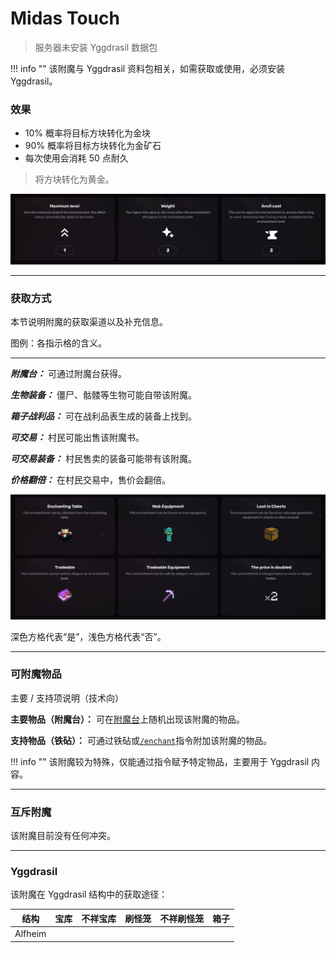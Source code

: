 # Midas Touch

> 服务器未安装 Yggdrasil 数据包

!!! info ""
    该附魔与 Yggdrasil 资料包相关，如需获取或使用，必须安装 Yggdrasil。

### 效果
*   10% 概率将目标方块转化为金块
*   90% 概率将目标方块转化为金矿石
*   每次使用会消耗 50 点耐久

> 将方块转化为黄金。

![](/images/voxel/enchantment/other/image_1756618513111_152.png)

* * *

### 获取方式

本节说明附魔的获取渠道以及补充信息。

图例：各指示格的含义。[](#legend-explanations-of-each-box)

* * *

_**附魔台：**_ 可通过附魔台获得。

_**生物装备：**_ 僵尸、骷髅等生物可能自带该附魔。

_**箱子战利品：**_ 可在战利品表生成的装备上找到。

_**可交易：**_ 村民可能出售该附魔书。

_**可交易装备：**_ 村民售卖的装备可能带有该附魔。

_**价格翻倍：**_ 在村民交易中，售价会翻倍。

![](/images/voxel/enchantment/other/image_1756618513111_707.png)

深色方格代表“是”，浅色方格代表“否”。

* * *

### 可附魔物品
主要 / 支持项说明（技术向）[](#explanation-primary-supported-technical)

**主要物品（附魔台）：** 可在[附魔台](https://minecraft.wiki/w/Enchanting_table)上随机出现该附魔的物品。

**支持物品（铁砧）：** 可通过铁砧或[`/enchant`](https://minecraft.wiki/w/Commands/enchant)指令附加该附魔的物品。

!!! info ""
    该附魔较为特殊，仅能通过指令赋予特定物品，主要用于 Yggdrasil 内容。

* * *

### 互斥附魔

该附魔目前没有任何冲突。

* * *

### Yggdrasil

该附魔在 Yggdrasil 结构中的获取途径：

| 结构 | 宝库 | 不祥宝库 | 刷怪笼 | 不祥刷怪笼 | 箱子 |
| --- | --- | --- | --- | --- | --- |
| Alfheim |  |  |  |  |  |
